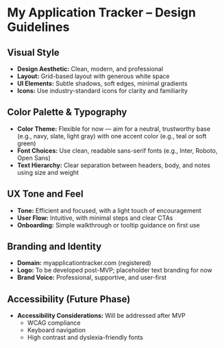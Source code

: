 # My Application Tracker – Design Guidelines

## Visual Style

- **Design Aesthetic:** Clean, modern, and professional
- **Layout:** Grid-based layout with generous white space
- **UI Elements:** Subtle shadows, soft edges, minimal gradients
- **Icons:** Use industry-standard icons for clarity and familiarity

## Color Palette & Typography

- **Color Theme:** Flexible for now — aim for a neutral, trustworthy base (e.g., navy, slate, light gray) with one accent color (e.g., teal or soft green)
- **Font Choices:** Use clean, readable sans-serif fonts (e.g., Inter, Roboto, Open Sans)
- **Text Hierarchy:** Clear separation between headers, body, and notes using size and weight

## UX Tone and Feel

- **Tone:** Efficient and focused, with a light touch of encouragement
- **User Flow:** Intuitive, with minimal steps and clear CTAs
- **Onboarding:** Simple walkthrough or tooltip guidance on first use

## Branding and Identity

- **Domain:** myapplicationtracker.com (registered)
- **Logo:** To be developed post-MVP; placeholder text branding for now
- **Brand Voice:** Professional, supportive, and user-first

## Accessibility (Future Phase)

- **Accessibility Considerations:** Will be addressed after MVP
  - WCAG compliance
  - Keyboard navigation
  - High contrast and dyslexia-friendly fonts
